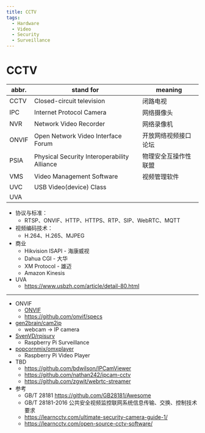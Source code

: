 ```yaml
---
title: CCTV
tags:
  - Hardware
  - Video
  - Security
  - Surveillance
---
```


# CCTV

| abbr. | stand for                                   | meaning              |
| ----- | ------------------------------------------- | -------------------- |
| CCTV  | Closed-circuit television                   | 闭路电视             |
| IPC   | Internet Protocol Camera                    | 网络摄像头           |
| NVR   | Network Video Recorder                      | 网络录像机           |
| ONVIF | Open Network Video Interface Forum          | 开放网络视频接口论坛 |
| PSIA  | Physical Security Interoperability Alliance | 物理安全互操作性联盟 |
| VMS   | Video Management Software                   | 视频管理软件         |
UVC| USB Video(device) Class
UVA|

- 协议与标准：
  - RTSP、ONVIF、HTTP、HTTPS、RTP、SIP、WebRTC、MQTT
- 视频编码技术：
  - H.264、H.265、MJPEG
- 商业
  - Hikvision ISAPI - 海康威视
  - Dahua CGI - 大华
  - XM Protocol - 雄迈
  - Amazon Kinesis
- UVA
  - https://www.usbzh.com/article/detail-80.html

---

- ONVIF
  - [ONVIF](https://www.onvif.org/)
  - https://github.com/onvif/specs
- [gen2brain/cam2ip](https://github.com/gen2brain/cam2ip)
  - webcam -> IP camera
- [SvenVD/rpisurv](https://github.com/SvenVD/rpisurv)
  - Raspberry Pi Surveillance
- [popcornmix/omxplayer](https://github.com/popcornmix/omxplayer)
  - Raspberry Pi Video Player
- TBD
  - https://github.com/bdwilson/IPCamViewer
  - https://github.com/nathan242/ipcam-cctv
  - https://github.com/zgwit/webrtc-streamer
- 参考
  - GB/T 28181 https://github.com/GB28181/Awesome
  - GB/T 28181-2016 公共安全视频监控联网系统信息传输、交换、控制技术要求
  - https://learncctv.com/ultimate-security-camera-guide-1/
  - https://learncctv.com/open-source-cctv-software/
